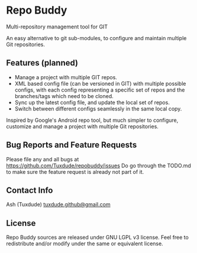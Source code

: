 Repo Buddy
==========

Multi-repository management tool for GIT

An easy alternative to git sub-modules, to configure and maintain multiple
Git repositories.

Features (planned)
------------------
-   Manage a project with multiple GIT repos.
-   XML based config file (can be versioned in GIT) with multiple
    possible configs, with each config representing a specific set of repos
    and the branches/tags which need to be cloned.
-   Sync up the latest config file, and update the local set of repos.
-   Switch between different configs seamlessly in the same local copy.

Inspired by Google's Android repo tool, but much simpler to configure,
customize and manage a project with multiple Git repositories.

Bug Reports and Feature Requests
--------------------------------
Please file any and all bugs at https://github.com/Tuxdude/repobuddy/issues
Do go through the TODO.md to make sure the feature request is already not
part of it.

Contact Info
------------
Ash (Tuxdude) <tuxdude.github@gmail.com>

License
-------
Repo Buddy sources are released under GNU LGPL v3 license. Feel free to
redistribute and/or modify under the same or equivalent license.
